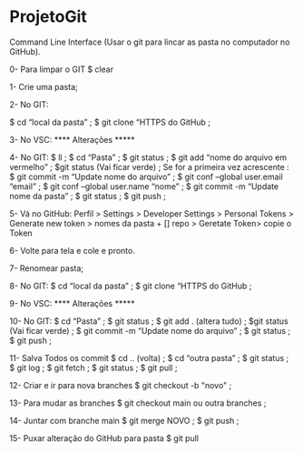 # ProjetoGit
Command Line Interface (Usar o git para lincar as pasta no computador no GitHub).

0- Para limpar o GIT
$ clear

1-	Crie uma pasta;

2-	No GIT:

$ cd “local da pasta” ;
$ git clone “HTTPS do GitHub ;

3-	No VSC:
**** Alterações *****

4-	No GIT:
$ ll ;
$ cd “Pasta” ;
$ git status ;
$ git add “nome do arquivo em vermelho” ;
$git status (Vai ficar verde) ;
Se for a primeira vez acrescente :
$ git commit -m “Update nome do arquivo” ;
$ git conf –global user.email “email” ;
$ git conf –global user.name “nome” ;
$ git commit -m “Update nome da pasta” ;
$ git status ;
$ git push ;

5-	Vá no GitHub:
Perfil > Settings > Developer Settings > Personal Tokens > Generate new token > nomes da pasta + [] repo >
Geretate Token> copie o Token

6-	Volte para tela e cole e pronto.

7-	Renomear pasta;

8-	No GIT:
$ cd “local da pasta” ;
$ git clone “HTTPS do GitHub ;

9-	No VSC:
**** Alterações *****

10-	No GIT:
$ cd “Pasta” ;
$ git status ;
$ git add . (altera tudo) ;
$git status (Vai ficar verde) ;
$ git commit -m “Update nome do arquivo” ;
$ git status ;
$ git push ;

11-	Salva Todos os commit
$ cd .. (volta) ;
$ cd “outra pasta” ;
$ git status ;
$ git log ;
$ git fetch ;
$ git status ;
$ git pull ;

12- Criar e ir para nova branches
$ git checkout -b "novo" ;

13- Para mudar as branches
$ git checkout main ou outra branches ;

14- Juntar com branche main
$ git merge NOVO ;
$ git push ;

15- Puxar alteração do GitHub para pasta
$ 
git pull

